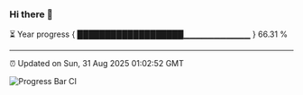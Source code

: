 ### Hi there 👋

⏳ Year progress { ███████████████████▁▁▁▁▁▁▁▁▁▁▁ } 66.31 %

---

⏰ Updated on Sun, 31 Aug 2025 01:02:52 GMT

![Progress Bar CI](https://github.com/code-lakshay/GitHub-Actions-Demo/workflows/Progress%20Bar%20CI/badge.svg)

